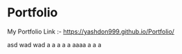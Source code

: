 # Portfolio
My Portfolio Link :-
https://yashdon999.github.io/Portfolio/

asd
wad
wad
a
a
a
a
a
aaaa
a
a
a
